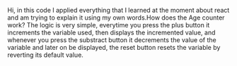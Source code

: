 Hi, in this code I applied everything that I learned at the moment about react and am trying to explain it using my own words.How does the Age counter work? The logic is very simple, everytime you press the plus button it increments the variable used, then displays the incremented value, and whenever you press the substract button it decrements the value of the variable and later on be displayed, the reset button resets the variable by reverting its default value.
